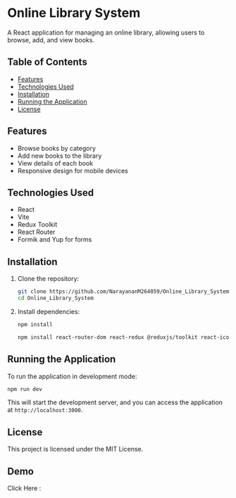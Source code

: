 # Online Library System

A React application for managing an online library, allowing users to browse, add, and view books.

## Table of Contents

- [Features](#features)
- [Technologies Used](#technologies-used)
- [Installation](#installation)
- [Running the Application](#running-the-application)
- [License](#license)

## Features

- Browse books by category
- Add new books to the library
- View details of each book
- Responsive design for mobile devices

## Technologies Used

- React
- Vite
- Redux Toolkit
- React Router
- Formik and Yup for forms

## Installation

1. Clone the repository:
   ```bash
   git clone https://github.com/NarayananM264059/Online_Library_System.git
   cd Online_Library_System
   ```

2. Install dependencies:
   ```bash
   npm install
   ```
   ```bash
   npm install react-router-dom react-redux @reduxjs/toolkit react-icons formik yup
   ```

## Running the Application

To run the application in development mode:

```bash
npm run dev
```

This will start the development server, and you can access the application at `http://localhost:3000`.


## License

This project is licensed under the MIT License.

## Demo 

Click Here : 
